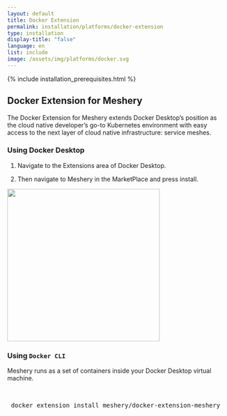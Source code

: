 ```yaml
---
layout: default
title: Docker Extension
permalink: installation/platforms/docker-extension
type: installation
display-title: "false"
language: en
list: include
image: /assets/img/platforms/docker.svg
---
```


{% include installation_prerequisites.html %}

## Docker Extension for Meshery

The Docker Extension for Meshery extends Docker Desktop’s position as the cloud native developer’s go-to Kubernetes environment with easy access to the next layer of cloud native infrastructure: service meshes.

### Using Docker Desktop

1) Navigate to the Extensions area of Docker Desktop.

2) Then navigate to Meshery in the MarketPlace and press install.

<a href="{{ site.baseurl }}/assets/img/platforms/docker-extensions-marketplace.png">
  <img style="width:350px;" src="{{ site.baseurl }}/assets/img/platforms/docker-extensions-marketplace.png">
</a>

### Using `Docker CLI`

Meshery runs as a set of containers inside your Docker Desktop virtual machine.

<pre class="codeblock-pre">
 <div class="codeblock"><div class="clipboardjs">
 docker extension install meshery/docker-extension-meshery
 </div></div>
 </pre>

